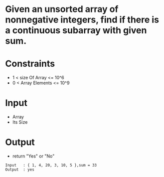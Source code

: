 # Given an unsorted array of nonnegative integers, find if there is a continuous subarray with given sum.

# Constraints

- 1 < size Of Array <= 10^6
- 0 < Array Elements <= 10^9

# Input

- Array
- Its Size

# Output

- return "Yes" or "No"

```
Input   : { 1, 4, 20, 3, 10, 5 },sum = 33
Output  : yes 

```
